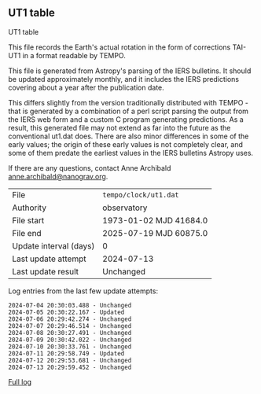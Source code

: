 
## UT1 table

UT1 table

This file records the Earth's actual rotation in the form of
corrections TAI-UT1 in a format readable by TEMPO.

This file is generated from Astropy's parsing of the IERS
bulletins. It should be updated approximately monthly, and it
includes the IERS predictions covering about a year after the
publication date.

This differs slightly from the version traditionally distributed
with TEMPO - that is generated by a combination of a perl script
parsing the output from the IERS web form and a custom C program
generating predictions. As a result, this generated file may not
extend as far into the future as the conventional ut1.dat does.
There are also minor differences in some of the early values; the
origin of these early values is not completely clear, and some of
them predate the earliest values in the IERS bulletins Astropy uses.

If there are any questions, contact Anne Archibald
<anne.archibald@nanograv.org>.

|     |     |
|:--- |:--- |
| File | `tempo/clock/ut1.dat` |
| Authority | observatory |
| File start | 1973-01-02 MJD 41684.0 |
| File end | 2025-07-19 MJD 60875.0 |
| Update interval (days) | 0 |
| Last update attempt | 2024-07-13 |
| Last update result | Unchanged |

Log entries from the last few update attempts:
```
2024-07-04 20:30:03.488 - Unchanged
2024-07-05 20:30:22.167 - Updated
2024-07-06 20:29:42.274 - Unchanged
2024-07-07 20:29:46.514 - Unchanged
2024-07-08 20:30:27.491 - Unchanged
2024-07-09 20:30:42.022 - Unchanged
2024-07-10 20:30:33.761 - Unchanged
2024-07-11 20:29:58.749 - Updated
2024-07-12 20:29:53.681 - Unchanged
2024-07-13 20:29:59.452 - Unchanged
```
[Full log](https://raw.githubusercontent.com/ipta/pulsar-clock-corrections/main/log/tempo/clock/ut1.dat.log)
